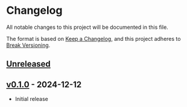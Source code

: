 # Changelog

All notable changes to this project will be documented in this file.

The format is based on [Keep a Changelog], and this project adheres to [Break Versioning].

## [Unreleased]

## [v0.1.0] - 2024-12-12

* Initial release

[Keep a Changelog]: https://keepachangelog.com/en/1.0.0/
[Break Versioning]: https://www.taoensso.com/break-versioning

<!-- versions -->

[Unreleased]: https://github.com/domainic/domainic/compare/domainic-attributer-v0.1.0...HEAD
[v0.1.0]: https://github.com/domainic/domainic/compare/53f3e992ab0e3f0092fd842c4cf89c22e41afa8a...domainic-attributer-v0.1.0
